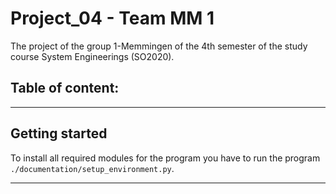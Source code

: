 # Project_04 - Team MM 1

The project of the group 1-Memmingen of the 4th semester of the study course System Engineerings (SO2020). 

## Table of content:

---

## Getting started

To install all required modules for the program you have to run the program ```./documentation/setup_environment.py```.

---

 
